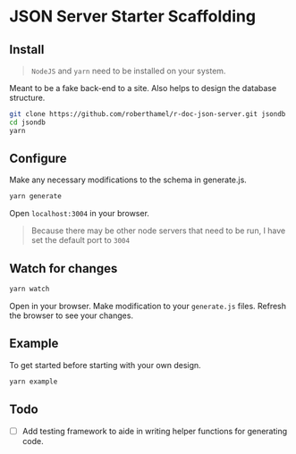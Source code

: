# JSON Server Starter Scaffolding

## Install

> `NodeJS` and `yarn` need to be installed on your system.

Meant to be a fake back-end to a site. Also helps to design the database structure.

``` bash
git clone https://github.com/roberthamel/r-doc-json-server.git jsondb
cd jsondb
yarn
```

## Configure

Make any necessary modifications to the schema in generate.js.

```bash
yarn generate
```

Open `localhost:3004` in your browser.

> Because there may be other node servers that need to be run, I have set the default port to `3004`

## Watch for changes

```bash
yarn watch
```

Open in your browser. Make modification to your `generate.js` files. Refresh the browser to see your changes.

## Example

To get started before starting with your own design.

```bash
yarn example
```

## Todo

- [ ] Add testing framework to aide in writing helper functions for generating code.